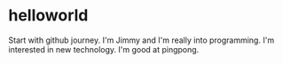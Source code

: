 # helloworld
Start with github journey.
I'm Jimmy and I'm really into programming.
I'm interested in new technology. 
I'm good at pingpong.

